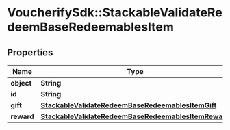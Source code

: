 # VoucherifySdk::StackableValidateRedeemBaseRedeemablesItem

## Properties

| Name | Type | Description | Notes |
| ---- | ---- | ----------- | ----- |
| **object** | **String** |  | [optional] |
| **id** | **String** |  | [optional] |
| **gift** | [**StackableValidateRedeemBaseRedeemablesItemGift**](StackableValidateRedeemBaseRedeemablesItemGift.md) |  | [optional] |
| **reward** | [**StackableValidateRedeemBaseRedeemablesItemReward**](StackableValidateRedeemBaseRedeemablesItemReward.md) |  | [optional] |

